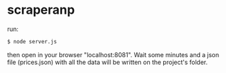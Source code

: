 # scraperanp
run:

```sh
$ node server.js
```

then open in your browser "localhost:8081". Wait some minutes and a json file (prices.json) with all the data will be written on the project's folder.
